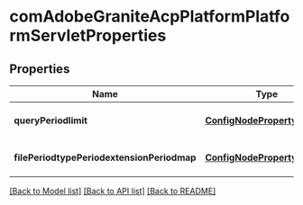 # comAdobeGraniteAcpPlatformPlatformServletProperties

## Properties
Name | Type | Description | Notes
------------ | ------------- | ------------- | -------------
**queryPeriodlimit** | [**ConfigNodePropertyInteger**](ConfigNodePropertyInteger.md) |  | [optional] [default to null]
**filePeriodtypePeriodextensionPeriodmap** | [**ConfigNodePropertyArray**](ConfigNodePropertyArray.md) |  | [optional] [default to null]

[[Back to Model list]](../README.md#documentation-for-models) [[Back to API list]](../README.md#documentation-for-api-endpoints) [[Back to README]](../README.md)


